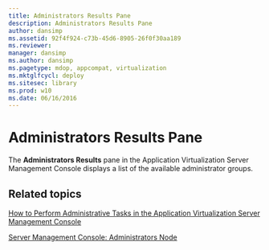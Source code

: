 ```yaml
---
title: Administrators Results Pane
description: Administrators Results Pane
author: dansimp
ms.assetid: 92f4f924-c73b-45d6-8905-26f0f30aa189
ms.reviewer: 
manager: dansimp
ms.author: dansimp
ms.pagetype: mdop, appcompat, virtualization
ms.mktglfcycl: deploy
ms.sitesec: library
ms.prod: w10
ms.date: 06/16/2016
---
```



# Administrators Results Pane


The **Administrators Results** pane in the Application Virtualization Server Management Console displays a list of the available administrator groups.

## Related topics


[How to Perform Administrative Tasks in the Application Virtualization Server Management Console](how-to-perform-administrative-tasks-in-the-application-virtualization-server-management-console.md)

[Server Management Console: Administrators Node](server-management-console-administrators-node.md)

 

 





